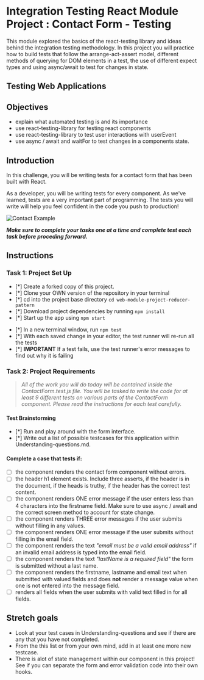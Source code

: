 # Integration Testing React Module Project : Contact Form - Testing

This module explored the basics of the react-testing library and ideas behind the integration testing methodology. In this project you will practice how to build tests that follow the arrange-act-assert model, different methods of querying for DOM elements in a test, the use of different expect types and using async/await to test for changes in state.

## Testing Web Applications

## Objectives

- explain what automated testing is and its importance
- use react-testing-library for testing react components
- use react-testing-library to test user interactions with userEvent
- use async / await and waitFor to test changes in a components state.

## Introduction

In this challenge, you will be writing tests for a contact form that has been built with React.

As a developer, you will be writing tests for every component. As we've learned, tests are a very important part of programming. The tests you will write will help you feel confident in the code you push to production!

![Contact Example](project-goals.gif)

**_Make sure to complete your tasks one at a time and complete test each task before proceding forward._**

## Instructions

### Task 1: Project Set Up

- [*] Create a forked copy of this project.
- [*] Clone your OWN version of the repository in your terminal
- [*] cd into the project base directory `cd web-module-project-reducer-pattern`
- [*] Download project dependencies by running `npm install`
- [*] Start up the app using `npm start`

* [*] In a new terminal window, run `npm test`
* [*] With each saved change in your editor, the test runner will re-run all the tests
* [*] **IMPORTANT** If a test fails, use the test runner's error messages to find out why it is failing

### Task 2: Project Requirements

> _All of the work you will do today will be contained inside the ContactForm.test.js file. You will be tasked to write the code for at least 9 different tests on various parts of the ContactForm component. Please read the instructions for each test carefully._

#### Test Brainstorming

- [*] Run and play around with the form interface.
- [*] Write out a list of possible testcases for this application within Understanding-questions.md.

#### Complete a case that tests if:

- [ ] the component renders the contact form component without errors.
- [ ] the header h1 element exists. Include three asserts, if the header is in the document, if the heads is truthy, if the header has the correct test content.
- [ ] the component renders ONE error message if the user enters less than 4 characters into the firstname field. Make sure to use async / await and the correct screen method to account for state change.
- [ ] the component renders THREE error messages if the user submits without filling in any values.
- [ ] the component renders ONE error message if the user submits without filling in the email field.
- [ ] the component renders the text _"email must be a valid email address"_ if an invalid email address is typed into the email field.
- [ ] the component renders the text _"lastName is a required field"_ the form is submitted without a last name.
- [ ] the component renders the firstname, lastname and email text when submitted with valued fields and does **not** render a message value when one is not entered into the message field.
- [ ] renders all fields when the user submits with valid text filled in for all fields.

## Stretch goals

- Look at your test cases in Understanding-questions and see if there are any that you have not completed.
- From the this list or from your own mind, add in at least one more new testcase.
- There is alot of state management within our component in this project! See if you can separate the form and error validation code into their own hooks.
